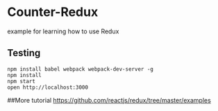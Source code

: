 # Counter-Redux
example for learning how to use Redux

## Testing
```
npm install babel webpack webpack-dev-server -g
npm install
npm start
open http://localhost:3000
```

##More tutorial
https://github.com/reactjs/redux/tree/master/examples




